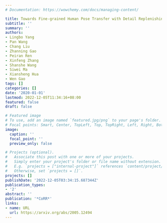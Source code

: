 ```yaml
---
# Documentation: https://wowchemy.com/docs/managing-content/

title: Towards Fine-grained Human Pose Transfer with Detail Replenishing Network
subtitle: ''
summary: ''
authors:
- Lingbo Yang
- Pan Wang
- Chang Liu
- Zhanning Gao
- Peiran Ren
- Xinfeng Zhang
- Shanshe Wang
- Siwei Ma
- Xiansheng Hua
- Wen Gao
tags: []
categories: []
date: '2020-01-01'
lastmod: 2022-12-05T11:34:16+08:00
featured: false
draft: false

# Featured image
# To use, add an image named `featured.jpg/png` to your page's folder.
# Focal points: Smart, Center, TopLeft, Top, TopRight, Left, Right, BottomLeft, Bottom, BottomRight.
image:
  caption: ''
  focal_point: ''
  preview_only: false

# Projects (optional).
#   Associate this post with one or more of your projects.
#   Simply enter your project's folder or file name without extension.
#   E.g. `projects = ["internal-project"]` references `content/project/deep-learning/index.md`.
#   Otherwise, set `projects = []`.
projects: []
publishDate: '2022-12-05T03:34:15.687344Z'
publication_types:
- '2'
abstract: ''
publication: '*CoRR*'
links:
- name: URL
  url: https://arxiv.org/abs/2005.12494
---
```


